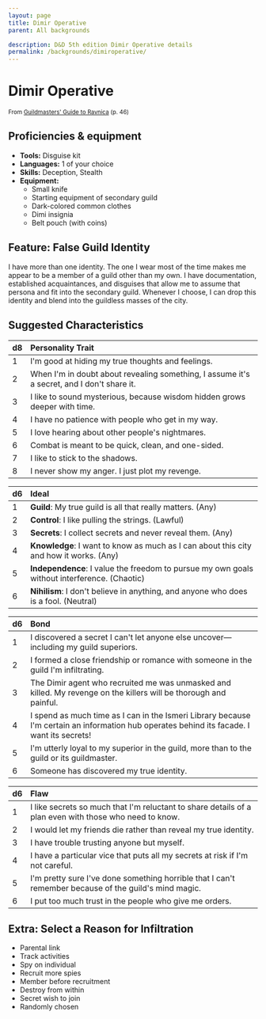 ```yaml
---
layout: page
title: Dimir Operative
parent: All backgrounds

description: D&D 5th edition Dimir Operative details
permalink: /backgrounds/dimiroperative/
---
```

# Dimir Operative

<small>From <a target="_blank" href="https://dnd.wizards.com/products/tabletop-games/rpg-products/guildmasters-guide-ravnica">Guildmasters' Guide to Ravnica</a> (p. 46)</small>

## Proficiencies & equipment

- **Tools:** Disguise kit
- **Languages:** 1 of your choice
- **Skills:** Deception, Stealth
- **Equipment:** 
  - Small knife
  - Starting equipment of secondary guild
  - Dark-colored common clothes
  - Dimi insignia
  - Belt pouch (with coins)

## Feature: False Guild Identity


I have more than one identity. The one I wear most of the time makes me appear to be a member of a guild other than my own. I have documentation, established acquaintances, and disguises that allow me to assume that persona and fit into the secondary guild. Whenever I choose, I can drop this identity and blend into the guildless masses of the city.

## Suggested Characteristics


| d8 | Personality Trait |
|:----------------------------|:------------------|
| 1 | I'm good at hiding my true thoughts and feelings. |
| 2 | When I'm in doubt about revealing something, I assume it's a secret, and I don't share it. |
| 3 | I like to sound mysterious, because wisdom hidden grows deeper with time. |
| 4 | I have no patience with people who get in my way. |
| 5 | I love hearing about other people's nightmares. |
| 6 | Combat is meant to be quick, clean, and one-sided. |
| 7 | I like to stick to the shadows. |
| 8 | I never show my anger. I just plot my revenge. |

| d6 | Ideal |
|:----------------------------|:------|
| 1 | **Guild**: My true guild is all that really matters. (Any) |
| 2 | **Control**: I like pulling the strings. (Lawful) |
| 3 | **Secrets**: I collect secrets and never reveal them. (Any) |
| 4 | **Knowledge**: I want to know as much as I can about this city and how it works. (Any) |
| 5 | **Independence**: I value the freedom to pursue my own goals without interference. (Chaotic) |
| 6 | **Nihilism**: I don't believe in anything, and anyone who does is a fool. (Neutral) |

| d6 | Bond |
|:----------------------------|:------------------|
| 1 | I discovered a secret I can't let anyone else uncover—including my guild superiors. |
| 2 | I formed a close friendship or romance with someone in the guild I'm infiltrating. |
| 3 | The Dimir agent who recruited me was unmasked and killed. My revenge on the killers will be thorough and painful. |
| 4 | I spend as much time as I can in the Ismeri Library because I'm certain an information hub operates behind its facade. I want its secrets! |
| 5 | I'm utterly loyal to my superior in the guild, more than to the guild or its guildmaster. |
| 6 | Someone has discovered my true identity. |

| d6 | Flaw |
|:----------------------------|:------------------|
| 1 | I like secrets so much that I'm reluctant to share details of a plan even with those who need to know. |
| 2 | I would let my friends die rather than reveal my true identity. |
| 3 | I have trouble trusting anyone but myself. |
| 4 | I have a particular vice that puts all my secrets at risk if I'm not careful. |
| 5 | I'm pretty sure I've done something horrible that I can't remember because of the guild's mind magic. |
| 6 | I put too much trust in the people who give me orders. |

## Extra: Select a Reason for Infiltration


- Parental link
- Track activities
- Spy on individual
- Recruit more spies
- Member before recruitment
- Destroy from within
- Secret wish to join
- Randomly chosen